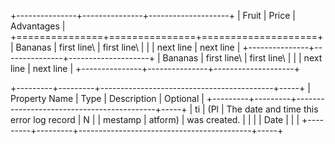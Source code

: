 +---------------+---------------+--------------------+
| Fruit         | Price         | Advantages         |
+===============+===============+====================+
| Bananas       | first line\   | first line\        |
|               | next line     | next line          |
+---------------+---------------+--------------------+
| Bananas       | first line\   | first line\        |
|               | next line     | next line          |
+---------------+---------------+--------------------+

+---------+---------+-------------------------------------------+-----+
| Property Name       | Type    | Description      | Optional  |
+---------+---------+-------------------------------------------+-----+
| ti      | (Pl     | The date and time this error log record   | N   |
| mestamp | atform) | was created.                              |     |
|         | Date    |                                           |     |
+---------+---------+-------------------------------------------+-----+
